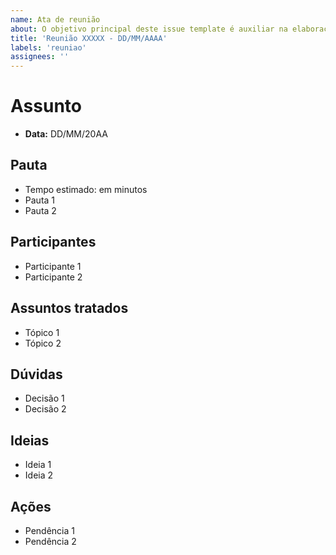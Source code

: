 ```yaml
---
name: Ata de reunião
about: O objetivo principal deste issue template é auxiliar na elaboração de atas de reunião.
title: 'Reunião XXXXX - DD/MM/AAAA'
labels: 'reuniao'
assignees: ''
---
```


Assunto
===

- **Data:** DD/MM/20AA

## Pauta
- Tempo estimado: em minutos
- Pauta 1
- Pauta 2

## Participantes
- Participante 1
- Participante 2

## Assuntos tratados
- Tópico 1
- Tópico 2

## Dúvidas
- Decisão 1
- Decisão 2

## Ideias
- Ideia 1
- Ideia 2

## Ações
- Pendência 1
- Pendência 2
